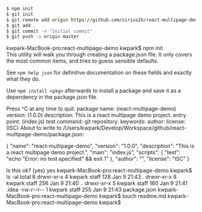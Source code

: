 ```bash
$ npm init
$ git init
$ git remote add origin https://github.com/sirius2k/react-multipage-demo.git
$ git add .
$ git commit -m "initial commit"
$ git push -u origin master
```

kwpark-MacBook-pro:react-multipage-demo kwpark$ npm init         
This utility will walk you through creating a package.json file.
It only covers the most common items, and tries to guess sensible defaults.

See `npm help json` for definitive documentation on these fields
and exactly what they do.

Use `npm install <pkg>` afterwards to install a package and
save it as a dependency in the package.json file.

Press ^C at any time to quit.
package name: (react-multipage-demo) 
version: (1.0.0) 
description: This is a react multipage demo project.
entry point: (index.js) 
test command: 
git repository: 
keywords: 
author: 
license: (ISC) 
About to write to /Users/kwpark/Develop/Workspace/github/react-multipage-demo/package.json:

{
  "name": "react-multipage-demo",
  "version": "1.0.0",
  "description": "This is a react multipage demo project.",
  "main": "index.js",
  "scripts": {
    "test": "echo \"Error: no test specified\" && exit 1"
  },
  "author": "",
  "license": "ISC"
}


Is this ok? (yes) yes
kwpark-MacBook-pro:react-multipage-demo kwpark$ ls -al
total 8
drwxr-xr-x  4 kwpark  staff  128 Jan  9 21:43 .
drwxr-xr-x  8 kwpark  staff  256 Jan  9 21:40 ..
drwxr-xr-x  5 kwpark  staff  160 Jan  9 21:41 .idea
-rw-r--r--  1 kwpark  staff  255 Jan  9 21:43 package.json
kwpark-MacBook-pro:react-multipage-demo kwpark$ touch readme.md
kwpark-MacBook-pro:react-multipage-demo kwpark$ 

